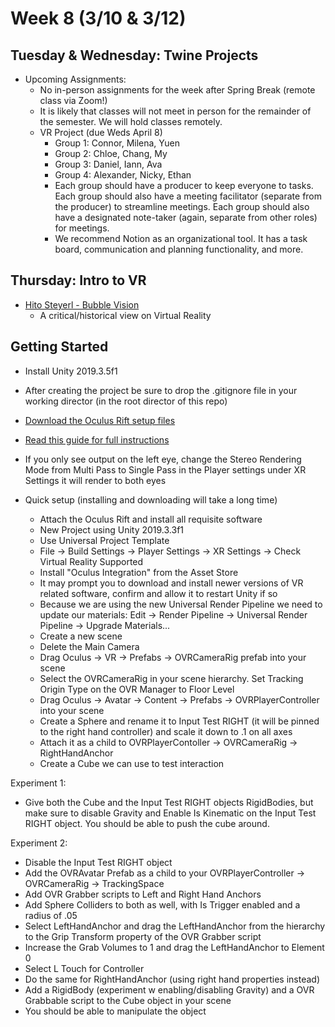 # Week 8 (3/10 & 3/12)

## Tuesday & Wednesday: Twine Projects

+ Upcoming Assignments:
  + No in-person assignments for the week after Spring Break (remote class via Zoom!)
  + It is likely that classes will not meet in person for the remainder of the semester. We will hold classes remotely.
  + VR Project (due Weds April 8)
    + Group 1: Connor, Milena, Yuen
    + Group 2: Chloe, Chang, My
    + Group 3: Daniel, Iann, Ava
    + Group 4: Alexander, Nicky, Ethan
    + Each group should have a producer to keep everyone to tasks. Each group should also have a meeting facilitator (separate from the producer) to streamline meetings. Each group should also have a designated note-taker (again, separate from other roles) for meetings.
    + We recommend Notion as an organizational tool. It has a task board, communication and planning functionality, and more.

## Thursday: Intro to VR

+ [Hito Steyerl - Bubble Vision](https://www.youtube.com/watch?v=boMbdtu2rLE)
  + A critical/historical view on Virtual Reality

## Getting Started

+ Install Unity 2019.3.5f1
+ After creating the project be sure to drop the .gitignore file in your working director (in the root director of this repo)
+ [Download the Oculus Rift setup files](https://www.oculus.com/setup/)
+ [Read this guide for full instructions](https://circuitstream.com/blog/oculus-unity-setup/)
+ If you only see output on the left eye, change the Stereo Rendering Mode from Multi Pass to Single Pass in the Player settings under XR Settings it will render to both eyes

+ Quick setup (installing and downloading will take a long time)
  + Attach the Oculus Rift and install all requisite software
  + New Project using Unity 2019.3.3f1
  + Use Universal Project Template
  + File -> Build Settings -> Player Settings -> XR Settings -> Check Virtual Reality Supported
  + Install "Oculus Integration" from the Asset Store
  + It may prompt you to download and install newer versions of VR related software, confirm and allow it to restart Unity if so
  + Because we are using the new Universal Render Pipeline we need to update our materials: Edit -> Render Pipeline -> Universal Render Pipeline -> Upgrade Materials...
  + Create a new scene
  + Delete the Main Camera
  + Drag Oculus -> VR -> Prefabs -> OVRCameraRig prefab into your scene
  + Select the OVRCameraRig in your scene hierarchy. Set Tracking Origin Type on the OVR Manager to Floor Level
  + Drag Oculus -> Avatar -> Content -> Prefabs -> OVRPlayerController into your scene
  + Create a Sphere and rename it to Input Test RIGHT (it will be pinned to the right hand controller) and scale it down to .1 on all axes
  + Attach it as a child to OVRPlayerContoller -> OVRCameraRig -> RightHandAnchor
  + Create a Cube we can use to test interaction

Experiment 1:
+ Give both the Cube and the Input Test RIGHT objects RigidBodies, but make sure to disable Gravity and Enable Is Kinematic on the Input Test RIGHT object. You should be able to push the cube around.

Experiment 2:
+ Disable the Input Test RIGHT object
+ Add the OVRAvatar Prefab as a child to your OVRPlayerController -> OVRCameraRig -> TrackingSpace
+ Add OVR Grabber scripts to Left and Right Hand Anchors
+ Add Sphere Colliders to both as well, with Is Trigger enabled and a radius of .05
+ Select LeftHandAnchor and drag the LeftHandAnchor from the hierarchy to the Grip Transform property of the OVR Grabber script
+ Increase the Grab Volumes to 1 and drag the LeftHandAnchor to Element 0
+ Select L Touch for Controller
+ Do the same for RightHandAnchor (using right hand properties instead)
+ Add a RigidBody (experiment w enabling/disabling Gravity) and a OVR Grabbable script to the Cube object in your scene
+ You should be able to manipulate the object
